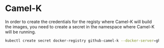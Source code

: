 # Camel-K

In order to create the credentials for the registy where Camel-K will build the images, you need to create a secret in the namespace where Camel-K will be running.

```bash
kubectl create secret docker-registry github-camel-k --docker-server=ghcr.io --docker-username=<spoletum> --docker-password=<token> --docker-email=<emailaddress> -n camel-k
```